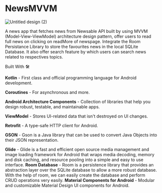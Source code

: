 # NewsMVVM
![Untitled design (2)](https://github.com/devlopAndroid/NewsMVVM/assets/96105594/d201892b-5d9a-4a78-bf24-5c6dafb5003c)


A news app that fetches news from Newsable API built by using MVVM (Model-View-ViewModel) architecture design pattern, offer users to read full news on clicking on readMore of newspage. Integrate the Room Persistance Library to store the favourites news in the local SQLite Database. It also offer search feature by which users can search news related to respectives topics.


Built With 🛠

**Kotlin** - First class and official programming language for Android development.

**Coroutines** - For asynchronous and more.

**Android Architecture Components** - Collection of libraries that help you design robust, testable, and maintainable apps.

**ViewModel** - Stores UI-related data that isn't destroyed on UI changes.

**Retrofit** - A type-safe HTTP client for Android.

**GSON** - Gson is a Java library that can be used to convert Java Objects into their JSON representation.

**Glide** - Glide is a fast and efficient open source media management and image loading framework for Android that wraps media decoding, memory and disk caching, and resource pooling into a simple and easy to use interface.
**Room Database** - Room is a persistence library that provides an abstraction layer over the SQLite database to allow a more robust database. With the help of room, we can easily create the database and perform CRUD operations very easily. 
**Material Components for Android** - Modular and customizable Material Design UI components for Android.

